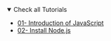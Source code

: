 <details open style="margin-left: 33px">
<summary>Check all Tutorials</summary>

 - [01- Introduction of JavaScript](./30DaysOfJavaScript/01-Introduction.md)
 - [02- Install Node.js](./30DaysOfJavaScript/02-Installation.md)

</details>